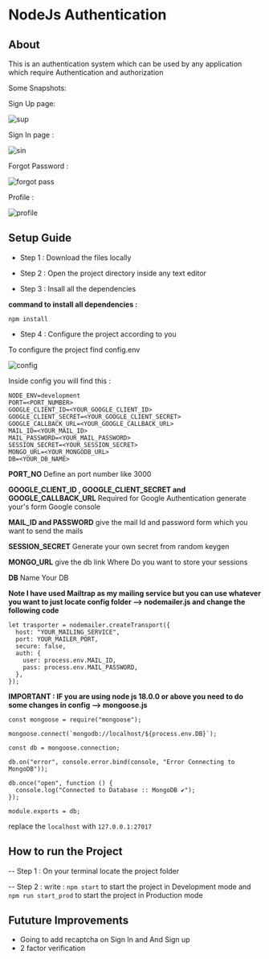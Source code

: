 # NodeJs Authentication

## About

This is an authentication system which can be used by any application which require Authentication and authorization

Some Snapshots:

Sign Up page:

![sup](https://user-images.githubusercontent.com/64225385/226327405-77af4480-2ae5-482e-b96b-3341264145b9.JPG)

Sign In page :

![sin](https://user-images.githubusercontent.com/64225385/226327462-5fcb774f-035b-4ed8-8fd1-3c33ef0c4a12.JPG)


Forgot Password :

![forgot pass](https://user-images.githubusercontent.com/64225385/226327536-95ad5174-43e8-4fc1-9f9f-35f8a79fb3a6.JPG)


Profile :


![profile](https://user-images.githubusercontent.com/64225385/226327588-4a796ccd-efd6-405f-a168-374267af712f.JPG)




## Setup Guide

- Step 1 : Download the files locally

- Step 2 : Open the project directory inside any text editor

- Step 3 : Insall all the dependencies

**command to install all dependencies :**

``` npm install ```

- Step 4 : Configure the project according to you

To configure the project find config.env


![config](https://user-images.githubusercontent.com/64225385/226322162-2c93645e-c38b-4a91-a862-47580c25180b.JPG)


Inside config you will find this :

```
NODE_ENV=development
PORT=<PORT_NUMBER>
GOOGLE_CLIENT_ID=<YOUR_GOOGLE_CLIENT_ID>
GOOGLE_CLIENT_SECRET=<YOUR_GOOGLE_CLIENT_SECRET>
GOOGLE_CALLBACK_URL=<YOUR_GOOGLE_CALLBACK_URL>
MAIL_ID=<YOUR_MAIL_ID>
MAIL_PASSWORD=<YOUR_MAIL_PASSWORD>
SESSION_SECRET=<YOUR_SESSION_SECRET>
MONGO_URL=<YOUR_MONGODB_URL>
DB=<YOUR_DB_NAME>
```

**PORT_NO**
Define an port number like 3000

**GOOGLE_CLIENT_ID , GOOGLE_CLIENT_SECRET and GOOGLE_CALLBACK_URL**
Required for Google Authentication generate your's form Google console

**MAIL_ID and PASSWORD**
give the mail Id and password form which you want to send the mails


**SESSION_SECRET**
Generate your own secret from random keygen

**MONGO_URL**
give the db link Where Do you want to store your sessions

**DB**
Name Your DB


**Note I have used Mailtrap as my mailing service but you can use whatever you want to just locate config folder --> nodemailer.js and change the following code**

```
let trasporter = nodemailer.createTransport({
  host: "YOUR_MAILING_SERVICE",
  port: YOUR_MAILER_PORT,
  secure: false,
  auth: {
    user: process.env.MAIL_ID,
    pass: process.env.MAIL_PASSWORD,
  },
});
```

**IMPORTANT : IF you are using node js 18.0.0 or above you need to do some changes in config --> mongoose.js**

```
const mongoose = require("mongoose");

mongoose.connect(`mongodb://localhost/${process.env.DB}`);

const db = mongoose.connection;

db.on("error", console.error.bind(console, "Error Connecting to MongoDB"));

db.once("open", function () {
  console.log("Connected to Database :: MongoDB ✔");
});

module.exports = db;
```
replace the ```localhost``` with ```127.0.0.1:27017 ```


## How to run the Project

-- Step 1 : On your terminal locate the project folder

-- Step 2 : write :  ``` npm start ``` to start the project in Development mode and ``` npm run start_prod ``` to start the project in Production mode


## Fututure Improvements

- Going to add recaptcha on Sign In and And Sign up
- 2 factor verification




